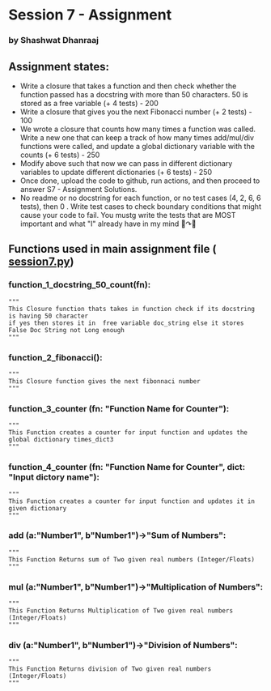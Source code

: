 # Session 7 -  Assignment
### by Shashwat Dhanraaj
## Assignment states:

- Write a closure that takes a function and then check whether the function passed has a docstring with more than 50 characters. 50 is stored as a free variable (+ 4 tests) - 200
- Write a closure that gives you the next Fibonacci number (+ 2 tests) - 100
- We wrote a closure that counts how many times a function was called. Write a new one that can keep a track of how many times add/mul/div functions were called, and update a global dictionary variable with the counts (+ 6 tests) - 250
- Modify above such that now we can pass in different dictionary variables to update different dictionaries (+ 6 tests) - 250
- Once done, upload the code to github, run actions, and then proceed to answer S7 - Assignment Solutions. 
- No readme or no docstring for each function, or no test cases (4, 2, 6, 6 tests), then 0 . Write test cases to check boundary conditions that might cause your code to fail. You mustg write the tests that are MOST important and what "I" already have in my mind 🤯↷🧠

## Functions used in main assignment file ([ session7.py](https://github.com/sdhanraaj12/Extensive_Python_PyTorch_for_AI/blob/master/Session7/session7.py))
### function_1_docstring_50_count(fn):
    """
    This Closure function thats takes in function check if its docstring is having 50 character
    if yes then stores it in  free variable doc_string else it stores False Doc String not Long enough
    """

### function_2_fibonacci():
    """
    This Closure function gives the next fibonnaci number
    """

### function_3_counter (fn: "Function Name for Counter"):
    """
    This Function creates a counter for input function and updates the global dictionary times_dict3
    """
### function_4_counter (fn: "Function Name for Counter", dict: "Input dictory name"):
    """
    This Function creates a counter for input function and updates it in given dictionary
    """
### add (a:"Number1", b"Number1")->"Sum of Numbers":
    """
    This Function Returns sum of Two given real numbers (Integer/Floats)
    """
### mul (a:"Number1", b"Number1")->"Multiplication of Numbers":
    """
    This Function Returns Multiplication of Two given real numbers (Integer/Floats)
    """
### div (a:"Number1", b"Number1")->"Division of Numbers":
    """
    This Function Returns division of Two given real numbers (Integer/Floats)
    """
